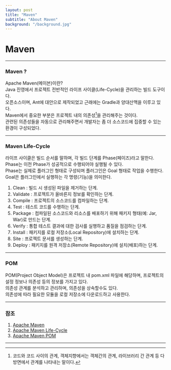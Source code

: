 ```yaml
---
layout: post
title: "Maven"
subtitle: "About Maven"
background: "/background.jpg"
---
```


# Maven  

***

### Maven ?  
Apache Maven(메이븐)이란?  
Java 진영에서 프로젝트 전반적인 라이프 사이클(Life-Cycle)을 관리하는 빌드 도구이다.  
오픈소스이며, Ant에 대안으로 제작되었고 근래에는 Gradle과 양대산맥을 이루고 있다.  
Maven에서 중요한 부분은 프로젝트 내의 의존성[^Dependency]을 관리해주는 것이다.  
관련된 의존성들을 자동으로 관리해주면서 개발자는 좀 더 소스코드에 집중할 수 있는 환경이 구성되었다.  

[^Dependency]: 코드와 코드 사이의 관계, 객체지향에서는 객체간의 관계, 라이브러리 간 관계 등 다방면에서 관계를 나타내는 말이다.  

***

### Maven Life-Cycle  
라이프 사이클은 빌드 순서를 말하며, 각 빌드 단계를 Phase(페이즈)라고 말한다.  
Phase는 이전 Phase가 성공적으로 수행되어야 실행될 수 있다.  
Phase는 실제로 플러그인 형태로 구성되며 플러그인은 Goal 형태로 작업을 수행한다.  
Goal은 플러그인에서 실행하는 각 명령(기능)을 의미한다.  

1. Clean : 빌드 시 생성된 파일을 제거하는 단계.  
2. Validate : 프로젝트가 올바른지 정보를 확인하는 단계.  
3. Compile : 프로젝트의 소스코드를 컴파일하는 단계.  
4. Test : 테스트 코드를 수행하는 단계.  
5. Package : 컴파일된 소스코드와 리소스를 배포하기 위해 패키지 형태(예: Jar, War)로 만드는 단계.  
6. Verify : 통합 테스트 결과에 대한 검사를 실행하고 품질을 점검하는 단계.  
7. Install : 패키지를 로컬 저장소(Local Repository)에 설치하는 단계.  
8. Site : 프로젝트 문서를 생성하는 단계.  
9. Deploy : 패키지를 원격 저장소(Remote Repository)에 설치(배포)하는 단계.

***

### POM  
POM(Project Object Model)은 프로젝트 내 pom.xml 파일에 해당하며, 프로젝트의 설정 정보나 의존성 등의 정보를 가지고 있다.  
의존성 관계를 분석하고 관리하며, 의존성을 상속할수도 있다.  
의존성에 따라 필요한 모듈을 로컬 저장소에 다운로드하고 사용한다.  

***

### 참조
1. [Apache Maven](http://maven.apache.org)  
2. [Apache Maven Life-Cycle](http://maven.apache.org/guides/introduction/introduction-to-the-lifecycle.html)
3. [Apache Maven POM](http://maven.apache.org/pom.html)  

***

